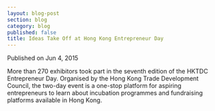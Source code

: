 ```yaml
---
layout: blog-post
section: blog
category: blog
published: false
title: Ideas Take Off at Hong Kong Entrepreneur Day
---
```

Published on Jun 4, 2015

More than 270 exhibitors took part in the seventh edition of the HKTDC Entrepreneur Day. Organised by the Hong Kong Trade Development Council, the two-day event is a one-stop platform for aspiring entrepreneurs to learn about incubation programmes and fundraising platforms available in Hong Kong. 

